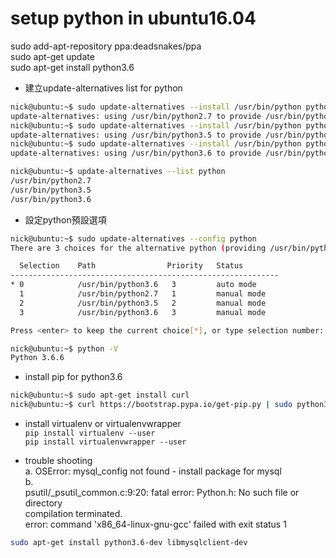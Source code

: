 setup python in ubuntu16.04
===
sudo add-apt-repository ppa:deadsnakes/ppa  
sudo apt-get update  
sudo apt-get install python3.6  

* 建立update-alternatives list for python  

```sh
nick@ubuntu:~$ sudo update-alternatives --install /usr/bin/python python /usr/bin/python2.7 1
update-alternatives: using /usr/bin/python2.7 to provide /usr/bin/python (python) in auto mode
nick@ubuntu:~$ sudo update-alternatives --install /usr/bin/python python /usr/bin/python3.5 2
update-alternatives: using /usr/bin/python3.5 to provide /usr/bin/python (python) in auto mode
nick@ubuntu:~$ sudo update-alternatives --install /usr/bin/python python /usr/bin/python3.6 3
update-alternatives: using /usr/bin/python3.6 to provide /usr/bin/python (python) in auto mode

nick@ubuntu:~$ update-alternatives --list python
/usr/bin/python2.7
/usr/bin/python3.5
/usr/bin/python3.6
```

* 設定python預設選項  

```sh
nick@ubuntu:~$ sudo update-alternatives --config python
There are 3 choices for the alternative python (providing /usr/bin/python).

  Selection    Path                Priority   Status
------------------------------------------------------------
* 0            /usr/bin/python3.6   3         auto mode
  1            /usr/bin/python2.7   1         manual mode
  2            /usr/bin/python3.5   2         manual mode
  3            /usr/bin/python3.6   3         manual mode

Press <enter> to keep the current choice[*], or type selection number: 3

nick@ubuntu:~$ python -V
Python 3.6.6
```

* install pip for python3.6  

```sh
nick@ubuntu:~$ sudo apt-get install curl
nick@ubuntu:~$ curl https://bootstrap.pypa.io/get-pip.py | sudo python3.6
```

* install virtualenv or virtualenvwrapper  
`pip install virtualenv --user`  
`pip install virtualenvwrapper --user`  

* trouble shooting    
a. OSError: mysql_config not found - install package for mysql  
b.  
psutil/_psutil_common.c:9:20: fatal error: Python.h: No such file or directory  
compilation terminated.  
error: command 'x86_64-linux-gnu-gcc' failed with exit status 1  

```sh
sudo apt-get install python3.6-dev libmysqlclient-dev
```